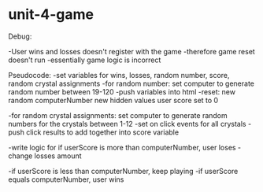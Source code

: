 # unit-4-game

Debug:

-User wins and losses doesn't register with the game
-therefore game reset doesn't run
-essentially game logic is incorrect



Pseudocode:
-set variables for wins, losses, random number, score, random crystal assignments
-for random number: set computer to generate random number between 19-120
-push variables into html
-reset:
new random computerNumber
new hidden values
user score set to 0


-for random crystal assignments: set computer to generate random numbers for the crystals between 1-12
-set on click events for all crystals
-push click results to add together into score variable

-write logic for if userScore is more than computerNumber, user loses
-change losses amount

-if userScore is less than computerNumber, keep playing
-if userScore equals computerNumber, user wins
